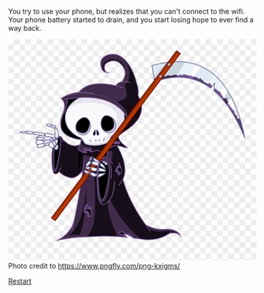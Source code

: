 You try to use your phone, but realizes that you can't connect to the wifi. Your phone battery started to drain, and you start losing hope to ever find a way back.

![death](../images/death.png)
Photo credit to https://www.pngfly.com/png-kxigms/

[Restart](../beginning.md)